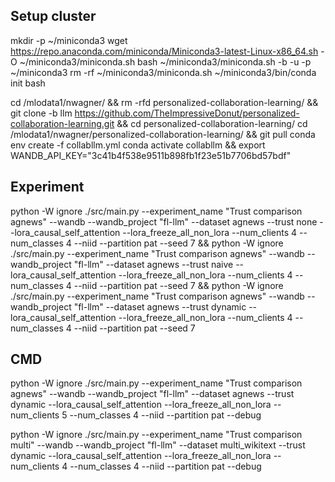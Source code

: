 ## Setup cluster

mkdir -p ~/miniconda3
wget https://repo.anaconda.com/miniconda/Miniconda3-latest-Linux-x86_64.sh -O ~/miniconda3/miniconda.sh
bash ~/miniconda3/miniconda.sh -b -u -p ~/miniconda3
rm -rf ~/miniconda3/miniconda.sh
~/miniconda3/bin/conda init bash

cd /mlodata1/nwagner/ && rm -rfd personalized-collaboration-learning/ && git clone -b llm https://github.com/TheImpressiveDonut/personalized-collaboration-learning.git && cd personalized-collaboration-learning/
cd /mlodata1/nwagner/personalized-collaboration-learning/ && git pull
conda env create -f collabllm.yml
conda activate collabllm && export WANDB_API_KEY="3c41b4f538e9511b898fb1f23e51b7706bd57bdf"

## Experiment

python -W ignore ./src/main.py --experiment_name "Trust comparison agnews" --wandb --wandb_project "fl-llm" --dataset agnews --trust none --lora_causal_self_attention --lora_freeze_all_non_lora --num_clients 4 --num_classes 4 --niid --partition pat --seed 7 &&
python -W ignore ./src/main.py --experiment_name "Trust comparison agnews" --wandb --wandb_project "fl-llm" --dataset agnews --trust naive --lora_causal_self_attention --lora_freeze_all_non_lora --num_clients 4 --num_classes 4 --niid --partition pat --seed 7 &&
python -W ignore ./src/main.py --experiment_name "Trust comparison agnews" --wandb --wandb_project "fl-llm" --dataset agnews --trust dynamic --lora_causal_self_attention --lora_freeze_all_non_lora --num_clients 4 --num_classes 4 --niid --partition pat --seed 7

## CMD

python -W ignore ./src/main.py --experiment_name "Trust comparison agnews" --wandb --wandb_project "fl-llm" --dataset agnews --trust dynamic --lora_causal_self_attention --lora_freeze_all_non_lora --num_clients 5 --num_classes 4 --niid --partition pat --debug



python -W ignore ./src/main.py --experiment_name "Trust comparison multi" --wandb --wandb_project "fl-llm" --dataset multi_wikitext --trust dynamic --lora_causal_self_attention --lora_freeze_all_non_lora --num_clients 4 --num_classes 4 --niid --partition pat --debug
